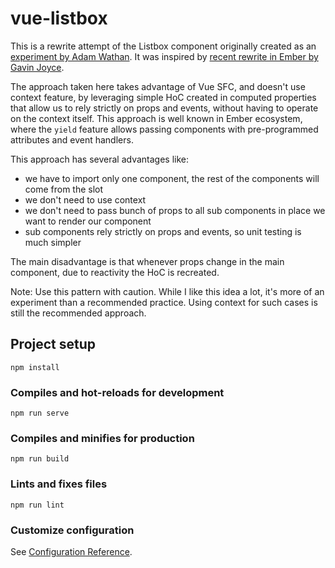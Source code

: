 # vue-listbox

This is a rewrite attempt of the Listbox component originally created as an [experiment by Adam Wathan](https://github.com/tailwindui/vue/blob/c056086a9fedddef5cd671681e2b8f8ea48094e3/src/Listbox.js).
It was inspired by [recent rewrite in Ember by Gavin Joyce](https://gist.github.com/GavinJoyce/5e495a171fd99931095b856e08ae31f0).

The approach taken here takes advantage of Vue SFC, and doesn't use context feature, by leveraging simple HoC created in computed properties that allow us to rely strictly on props and events, without having to operate on the context itself. This approach is well known in Ember ecosystem, where the `yield` feature allows passing components with pre-programmed attributes and event handlers.

This approach has several advantages like:
- we have to import only one component, the rest of the components will come from the slot
- we don't need to use context
- we don't need to pass bunch of props to all sub components in place we want to render our component
- sub components rely strictly on props and events, so unit testing is much simpler

The main disadvantage is that whenever props change in the main component, due to reactivity the HoC is recreated.

Note: Use this pattern with caution. While I like this idea a lot, it's more of an experiment than a recommended practice. Using context for such cases is still the recommended approach.

## Project setup
```
npm install
```

### Compiles and hot-reloads for development
```
npm run serve
```

### Compiles and minifies for production
```
npm run build
```

### Lints and fixes files
```
npm run lint
```

### Customize configuration
See [Configuration Reference](https://cli.vuejs.org/config/).
